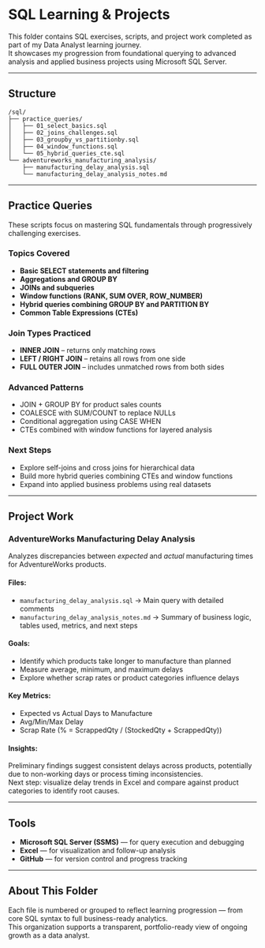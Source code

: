# SQL Learning & Projects

This folder contains SQL exercises, scripts, and project work completed as part of my Data Analyst learning journey.  
It showcases my progression from foundational querying to advanced analysis and applied business projects using Microsoft SQL Server.

---

## Structure

```plaintext
/sql/
├── practice_queries/
│   ├── 01_select_basics.sql
│   ├── 02_joins_challenges.sql
│   ├── 03_groupby_vs_partitionby.sql
│   ├── 04_window_functions.sql
│   └── 05_hybrid_queries_cte.sql
└── adventureworks_manufacturing_analysis/
    ├── manufacturing_delay_analysis.sql
    └── manufacturing_delay_analysis_notes.md
```
---

## Practice Queries

These scripts focus on mastering SQL fundamentals through progressively challenging exercises.

### Topics Covered
- **Basic SELECT statements and filtering**
- **Aggregations and GROUP BY**
- **JOINs and subqueries**
- **Window functions (RANK, SUM OVER, ROW_NUMBER)**
- **Hybrid queries combining GROUP BY and PARTITION BY**
- **Common Table Expressions (CTEs)**

### Join Types Practiced
- **INNER JOIN** – returns only matching rows  
- **LEFT / RIGHT JOIN** – retains all rows from one side  
- **FULL OUTER JOIN** – includes unmatched rows from both sides  

### Advanced Patterns
- JOIN + GROUP BY for product sales counts  
- COALESCE with SUM/COUNT to replace NULLs  
- Conditional aggregation using CASE WHEN  
- CTEs combined with window functions for layered analysis  

### Next Steps
- Explore self-joins and cross joins for hierarchical data  
- Build more hybrid queries combining CTEs and window functions  
- Expand into applied business problems using real datasets  

---

## Project Work

### **AdventureWorks Manufacturing Delay Analysis**
Analyzes discrepancies between *expected* and *actual* manufacturing times for AdventureWorks products.

#### Files:
- `manufacturing_delay_analysis.sql` → Main query with detailed comments  
- `manufacturing_delay_analysis_notes.md` → Summary of business logic, tables used, metrics, and next steps  

#### Goals:
- Identify which products take longer to manufacture than planned  
- Measure average, minimum, and maximum delays  
- Explore whether scrap rates or product categories influence delays  

#### Key Metrics:
- Expected vs Actual Days to Manufacture  
- Avg/Min/Max Delay  
- Scrap Rate (% = ScrappedQty / (StockedQty + ScrappedQty))  

#### Insights:
Preliminary findings suggest consistent delays across products, potentially due to non-working days or process timing inconsistencies.  
Next step: visualize delay trends in Excel and compare against product categories to identify root causes.

---

## Tools
- **Microsoft SQL Server (SSMS)** — for query execution and debugging  
- **Excel** — for visualization and follow-up analysis  
- **GitHub** — for version control and progress tracking  

---

## About This Folder
Each file is numbered or grouped to reflect learning progression — from core SQL syntax to full business-ready analytics.  
This organization supports a transparent, portfolio-ready view of ongoing growth as a data analyst.
